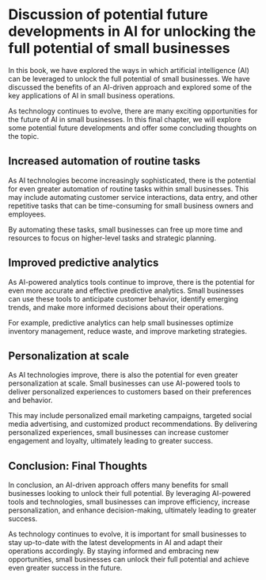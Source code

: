 Discussion of potential future developments in AI for unlocking the full potential of small businesses
==================================================================================================================

In this book, we have explored the ways in which artificial intelligence (AI) can be leveraged to unlock the full potential of small businesses. We have discussed the benefits of an AI-driven approach and explored some of the key applications of AI in small business operations.

As technology continues to evolve, there are many exciting opportunities for the future of AI in small businesses. In this final chapter, we will explore some potential future developments and offer some concluding thoughts on the topic.

Increased automation of routine tasks
-------------------------------------

As AI technologies become increasingly sophisticated, there is the potential for even greater automation of routine tasks within small businesses. This may include automating customer service interactions, data entry, and other repetitive tasks that can be time-consuming for small business owners and employees.

By automating these tasks, small businesses can free up more time and resources to focus on higher-level tasks and strategic planning.

Improved predictive analytics
-----------------------------

As AI-powered analytics tools continue to improve, there is the potential for even more accurate and effective predictive analytics. Small businesses can use these tools to anticipate customer behavior, identify emerging trends, and make more informed decisions about their operations.

For example, predictive analytics can help small businesses optimize inventory management, reduce waste, and improve marketing strategies.

Personalization at scale
------------------------

As AI technologies improve, there is also the potential for even greater personalization at scale. Small businesses can use AI-powered tools to deliver personalized experiences to customers based on their preferences and behavior.

This may include personalized email marketing campaigns, targeted social media advertising, and customized product recommendations. By delivering personalized experiences, small businesses can increase customer engagement and loyalty, ultimately leading to greater success.

Conclusion: Final Thoughts
--------------------------

In conclusion, an AI-driven approach offers many benefits for small businesses looking to unlock their full potential. By leveraging AI-powered tools and technologies, small businesses can improve efficiency, increase personalization, and enhance decision-making, ultimately leading to greater success.

As technology continues to evolve, it is important for small businesses to stay up-to-date with the latest developments in AI and adapt their operations accordingly. By staying informed and embracing new opportunities, small businesses can unlock their full potential and achieve even greater success in the future.
